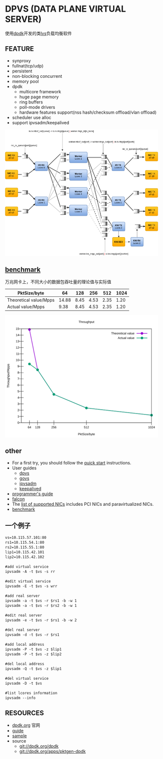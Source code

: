 # DPVS (DATA PLANE VIRTUAL SERVER)
	
使用[dpdk][dpdk_org]开发的类[lvs][lvs]负载均衡软件

## FEATURE

* synproxy
* fullnat(tcp/udp)
* persistent
* non-blocking concurrent
* memory pool
* dpdk
  - multicore framework
  - huge page memory
  - ring buffers
  - poll-mode drivers
  - hardware features support(nss hash/checksum offload/vlan offload)
* scheduler use alloc
* support ipvsadm/keepalived

![](docs/dpvs.png)

## [benchmark](docs/stress-test/test-result.md)

万兆网卡上，不同大小的数据包吞吐量的理论值与实际值

| PktSize/byte		 |   64  	 |   128	 |   256	 |   512	 |   1024	 |
|----|----|----|----|----|----|
| Theoretical value/Mpps | 14.88	 | 8.45		 | 4.53		 | 2.35		 | 1.20		 |
| Actual value/Mpps	 | 9.38		 | 8.45		 | 4.53		 | 2.35		 | 1.20		 |

![](docs/stress-test/Throughput.svg)

## other

* For a first try, you should follow the [quick start](docs/quick_start.md) instructions.
* User guides
  - [dpvs](docs/dpvs.8.md)
  - [govs](https://github.com/dpvs/govs/blob/master/README.md)
  - [ipvsadm](docs/ipvsadm.8.md)
  - [keepalived](docs/keepalived.conf.5.md)
* [programmer's guide](docs/programmer.md)
* [falcon](docs/falcon.md)
* The [list of supported NICs](http://dpdk.org/doc/nics) includes PCI NICs and paravirtualized NICs.
* [benchmark](docs/stress-test/test-result.md)


## 一个例子

```
vs=10.115.57.101:80
rs1=10.115.54.1:80
rs2=10.115.55.1:80
lip1=10.115.42.101
lip2=10.115.42.102

#add virtual service
ipvsadm -A -t $vs -s rr

#edit virtual service
ipvsadm -E -t $vs -s wrr

#add real server
ipvsadm -a -t $vs -r $rs1 -b -w 1
ipvsadm -a -t $vs -r $rs2 -b -w 1

#edit real server
ipvsadm -e -t $vs -r $rs1 -b -w 2

#del real server
ipvsadm -d -t $vs -r $rs1

#add local address
ipvsadm -P -t $vs -z $lip1
ipvsadm -P -t $vs -z $lip2

#del local address
ipvsadm -Q -t $vs -z $lip1

#del virtual service
ipvsadm -D -t $vs

#list lcores information
ipvsadm --info
```

## RESOURCES

* [dpdk.org][dpdk_org] 官网
* [guide][prog_guide]
* [sample][sample]
* source
  - [git://dpdk.org/dpdk](http://dpdk.org/browse/dpdk)
  - [git://dpdk.org/apps/pktgen-dpdk](http://dpdk.org/browse/apps/pktgen-dpdk/)


[dpdk_org]:http://dpdk.org
[prog_guide]:http://dpdk.org/doc/guides/prog_guide
[sample]:http://dpdk.org/doc/guides/sample_app_ug/index.html
[lvs]:http://www.linuxvirtualserver.org/
